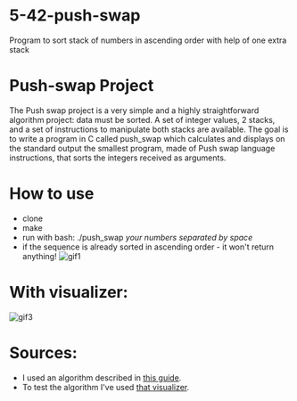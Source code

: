 # 5-42-push-swap
Program to sort stack of numbers in ascending order with help of one extra stack

# Push-swap Project
The Push swap project is a very simple and a highly straightforward algorithm project: data must be sorted.
A set of integer values, 2 stacks, and a set of instructions to manipulate both stacks are available.
The goal is to write a program in C called push_swap which calculates and displays
on the standard output the smallest program, made of Push swap language instructions, that sorts the integers received as arguments.

# How to use
- clone
- make
- run with bash: ./push_swap *your numbers separated by space*
- if the sequence is already sorted in ascending order - it won't return anything!
![gif1](https://github.com/dimkanividimka/5-42-push-swap/assets/124629748/e4fcd08b-59f8-4604-abba-470d1d03ce3b)

# With visualizer:
![gif3](https://github.com/dimkanividimka/5-42-push-swap/assets/124629748/3ab4cf16-2501-4999-a81b-cac12abbc018)

# Sources:
- I used an algorithm described in [this guide](https://medium.com/@ayogun/push-swap-c1f5d2d41e97).
- To test the algorithm I've used [that visualizer](https://github.com/o-reo/push_swap_visualizer).
